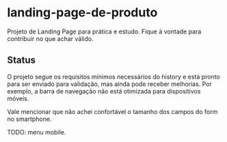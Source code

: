 # landing-page-de-produto

Projeto de Landing Page para prática e estudo. Fique à vontade para contribuir no que achar válido.

## Status

O projeto segue os requisitos mínimos necessários do history e está pronto para ser enviado para validação, mas ainda pode receber melhorias. Por exemplo, a barra de navegação não está otimizada para dispositivos móveis.

Vale mencionar que não achei confortável o tamanho dos campos do form no smartphone.

TODO: menu mobile.
